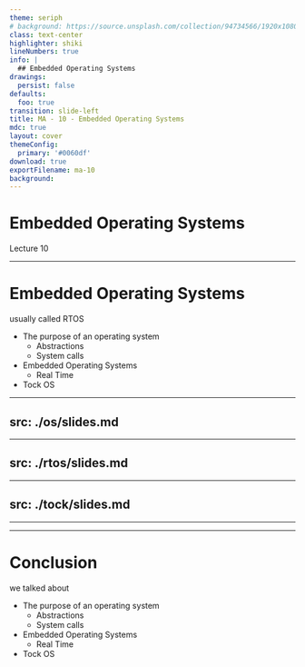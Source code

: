 ```yaml
---
theme: seriph
# background: https://source.unsplash.com/collection/94734566/1920x1080
class: text-center
highlighter: shiki
lineNumbers: true
info: |
  ## Embedded Operating Systems
drawings:
  persist: false
defaults:
  foo: true
transition: slide-left
title: MA - 10 - Embedded Operating Systems
mdc: true
layout: cover
themeConfig:
  primary: '#0060df'
download: true
exportFilename: ma-10
background:
---
```


# Embedded Operating Systems
Lecture 10

---

# Embedded Operating Systems
usually called RTOS

- The purpose of an operating system
  - Abstractions
  - System calls
- Embedded Operating Systems
  - Real Time
- Tock OS

<!-- os -->

---
src: ./os/slides.md
---

<!-- rtos -->

---
src: ./rtos/slides.md
---

<!-- tock -->

---
src: ./tock/slides.md
---



---
---
# Conclusion
we talked about

- The purpose of an operating system
  - Abstractions
  - System calls
- Embedded Operating Systems
  - Real Time
- Tock OS
